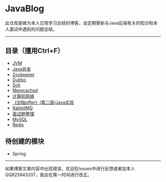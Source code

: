 # JavaBlog

此仓库是做为本人日常学习总结的博客，会定期更新与Java后端有关的知识和本人面试中遇到的问题总结。

---
## 目录（擅用Ctrl+F）
- [JVM](https://gj1e.github.io/categories/jvm/)
- [Java并发](https://gj1e.github.io/categories/java%E5%B9%B6%E5%8F%91/)
- [Zookeeper](https://gj1e.github.io/categories/%E5%88%86%E5%B8%83%E5%BC%8F%E7%BB%84%E4%BB%B6/)
- [Dubbo](https://gj1e.github.io/categories/%E5%88%86%E5%B8%83%E5%BC%8F%E7%BB%84%E4%BB%B6/)
- [Solr](https://gj1e.github.io/categories/%E5%88%86%E5%B8%83%E5%BC%8F%E6%90%9C%E7%B4%A2/)
- [Memcached](https://gj1e.github.io/categories/%E5%88%86%E5%B8%83%E5%BC%8F%E7%BC%93%E5%AD%98/)
- [计算机网络](https://gj1e.github.io/categories/%E8%AE%A1%E7%AE%97%E6%9C%BA%E7%BD%91%E7%BB%9C/)
- [《剑指offer》(第二版)Java实现](https://gj1e.github.io/categories/%E5%89%91%E6%8C%87offer%E7%AC%AC%E4%BA%8C%E7%89%88/)
- [RabbitMQ](https://gj1e.github.io/categories/%E6%B6%88%E6%81%AF%E9%98%9F%E5%88%97/)
- [面试题整理](https://gj1e.github.io/categories/java%E5%90%8E%E7%AB%AF%E9%9D%A2%E8%AF%95%E9%A2%98%E6%80%BB%E7%BB%93/)
- [MySQL](https://gj1e.github.io/categories/mysql/)
- [Redis](https://gj1e.github.io/categories/%E5%88%86%E5%B8%83%E5%BC%8F%E7%BC%93%E5%AD%98/)

## 待创建的模块

- Spring

---
如果博客文章内容中出现错误，欢迎在Issues中进行反馈或者加本人QQ825843207，我会在第一时间进行改正。
